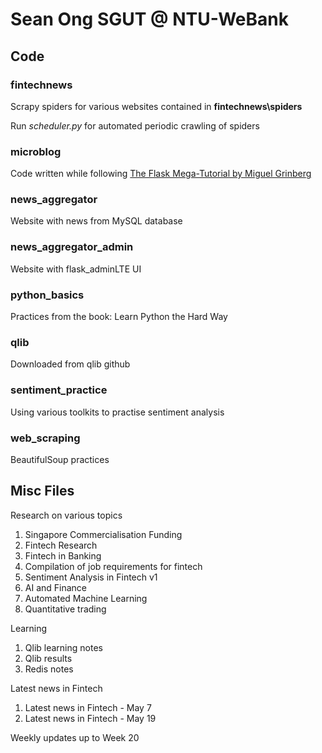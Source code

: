 # Sean Ong SGUT @ NTU-WeBank

## Code

### fintechnews
Scrapy spiders for various websites contained in **fintechnews\spiders**

Run *scheduler.py* for automated periodic crawling of spiders

### microblog
Code written while following [The Flask Mega-Tutorial by Miguel Grinberg](https://blog.miguelgrinberg.com/post/the-flask-mega-tutorial-part-i-hello-world)

### news_aggregator
Website with news from MySQL database

### news_aggregator_admin
Website with flask_adminLTE UI

### python_basics 
Practices from the book: Learn Python the Hard Way

### qlib
Downloaded from qlib github

### sentiment_practice
Using various toolkits to practise sentiment analysis

### web_scraping
BeautifulSoup practices



## Misc Files

Research on various topics
1. Singapore Commercialisation Funding
2. Fintech Research
3. Fintech in Banking
4. Compilation of job requirements for fintech
5. Sentiment Analysis in Fintech v1
6. AI and Finance
7. Automated Machine Learning
8. Quantitative trading

Learning 
1. Qlib learning notes
2. Qlib results
3. Redis notes

Latest news in Fintech
1. Latest news in Fintech - May 7
2. Latest news in Fintech - May 19

Weekly updates up to Week 20


